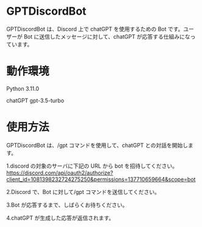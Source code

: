 # GPTDiscordBot

GPTDiscordBot は、Discord 上で chatGPT を使用するための Bot です。ユーザーが Bot に送信したメッセージに対して、chatGPT が応答する仕組みになっています。

# 動作環境

Python 3.11.0

chatGPT gpt-3.5-turbo

# 使用方法

GPTDiscordBot は、/gpt コマンドを使用して、chatGPT との対話を開始します。

1.discord の対象のサーバに下記の URL から bot を招待してください。
https://discord.com/api/oauth2/authorize?client_id=1081398232724275250&permissions=137710659664&scope=bot

2.Discord で、Bot に対して/gpt コマンドを送信してください。

3.Bot が応答するまで、しばらくお待ちください。

4.chatGPT が生成した応答が返信されます。
